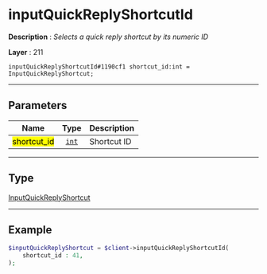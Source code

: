 # inputQuickReplyShortcutId

**Description** : *Selects a quick reply shortcut by its numeric ID*

**Layer** : 211

```tl
inputQuickReplyShortcutId#1190cf1 shortcut_id:int = InputQuickReplyShortcut;
```

---

## Parameters

| Name | Type | Description |
| :---: | :---: | :--- |
| <mark>shortcut_id</mark> | [`int`](type/int) | Shortcut ID |

---

## Type

[InputQuickReplyShortcut](type/InputQuickReplyShortcut)

---

## Example

```php
$inputQuickReplyShortcut = $client->inputQuickReplyShortcutId(
	shortcut_id : 41,
);
```